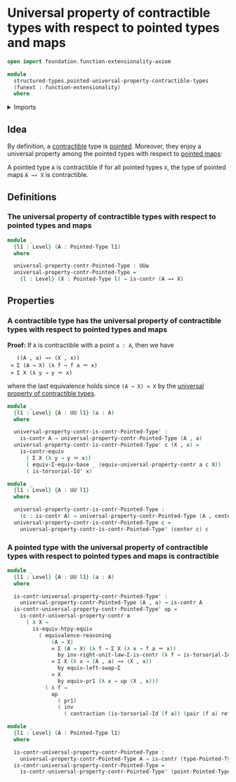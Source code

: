 # Universal property of contractible types with respect to pointed types and maps

```agda
open import foundation.function-extensionality-axiom

module
  structured-types.pointed-universal-property-contractible-types
  (funext : function-extensionality)
  where
```

<details><summary>Imports</summary>

```agda
open import foundation.action-on-identifications-functions
open import foundation.contractible-types funext
open import foundation.dependent-pair-types
open import foundation.equivalences funext
open import foundation.functoriality-dependent-pair-types funext
open import foundation.identity-types funext
open import foundation.torsorial-type-families funext
open import foundation.type-arithmetic-dependent-pair-types
open import foundation.universal-property-contractible-types funext
open import foundation.universe-levels

open import structured-types.pointed-maps funext
open import structured-types.pointed-types
```

</details>

## Idea

By definition, a [contractible](foundation-core.contractible-types.md) type is
[pointed](structured-types.pointed-types.md). Moreover, they enjoy a universal
property among the pointed types with respect to
[pointed maps](structured-types.pointed-maps.md):

A pointed type `A` is contractible if for all pointed types `X`, the type of
pointed maps `A →∗ X` is contractible.

## Definitions

### The universal property of contractible types with respect to pointed types and maps

```agda
module _
  {l1 : Level} (A : Pointed-Type l1)
  where

  universal-property-contr-Pointed-Type : UUω
  universal-property-contr-Pointed-Type =
    {l : Level} (X : Pointed-Type l) → is-contr (A →∗ X)
```

## Properties

### A contractible type has the universal property of contractible types with respect to pointed types and maps

**Proof:** If `A` is contractible with a point `a : A`, then we have

```text
   ((A , a) →∗ (X , x))
 ≃ Σ (A → X) (λ f → f a ＝ x)
 ≃ Σ X (λ y → y ＝ x)
```

where the last equivalence holds since `(A → X) ≃ X` by the
[universal property of contractible types](foundation.universal-property-contractible-types.md).

```agda
module _
  {l1 : Level} {A : UU l1} (a : A)
  where

  universal-property-contr-is-contr-Pointed-Type' :
    is-contr A → universal-property-contr-Pointed-Type (A , a)
  universal-property-contr-is-contr-Pointed-Type' c (X , x) =
    is-contr-equiv
      ( Σ X (λ y → y ＝ x))
      ( equiv-Σ-equiv-base _ (equiv-universal-property-contr a c X))
      ( is-torsorial-Id' x)

module _
  {l1 : Level} {A : UU l1}
  where

  universal-property-contr-is-contr-Pointed-Type :
    (c : is-contr A) → universal-property-contr-Pointed-Type (A , center c)
  universal-property-contr-is-contr-Pointed-Type c =
    universal-property-contr-is-contr-Pointed-Type' (center c) c
```

### A pointed type with the universal property of contractible types with respect to pointed types and maps is contractible

```agda
module _
  {l1 : Level} {A : UU l1} (a : A)
  where

  is-contr-universal-property-contr-Pointed-Type' :
    universal-property-contr-Pointed-Type (A , a) → is-contr A
  is-contr-universal-property-contr-Pointed-Type' up =
    is-contr-universal-property-contr a
      ( λ X →
        is-equiv-htpy-equiv
          ( equivalence-reasoning
              (A → X)
              ≃ Σ (A → X) (λ f → Σ X (λ x → f a ＝ x))
                by inv-right-unit-law-Σ-is-contr (λ f → is-torsorial-Id (f a))
              ≃ Σ X (λ x → (A , a) →∗ (X , x))
                by equiv-left-swap-Σ
              ≃ X
                by equiv-pr1 (λ x → up (X , x)))
            ( λ f →
              ap
                ( pr1)
                ( inv
                  ( contraction (is-torsorial-Id (f a)) (pair (f a) refl)))))

module _
  {l1 : Level} (A : Pointed-Type l1)
  where

  is-contr-universal-property-contr-Pointed-Type :
    universal-property-contr-Pointed-Type A → is-contr (type-Pointed-Type A)
  is-contr-universal-property-contr-Pointed-Type =
    is-contr-universal-property-contr-Pointed-Type' (point-Pointed-Type A)
```
